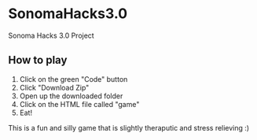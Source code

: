 # SonomaHacks3.0
Sonoma Hacks 3.0 Project 

## How to play 

1. Click on the green "Code" button
2. Click "Download Zip"
3. Open up the downloaded folder
4. Click on the HTML file called "game"
5. Eat! 

This is a fun and silly game that is slightly theraputic and stress relieving :)
